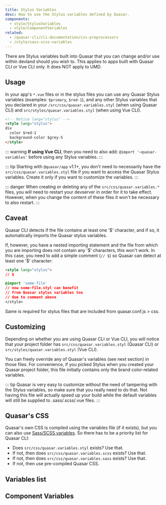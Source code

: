 ```yaml
---
title: Stylus Variables
desc: How to use the Stylus variables defined by Quasar.
components:
  - style/StylusVariables
  - style/ComponentVariables
related:
  - /quasar-cli/cli-documentation/css-preprocessors
  - /style/sass-scss-variables
---
```


There are Stylus variables built into Quasar that you can change and/or use within devland should you wish to. This applies to apps built with Quasar CLI or Vue CLI only. It does NOT apply to UMD.

## Usage
In your app's `*.vue` files or in the stylus files you can use any Quasar Stylus variables (examples: `$primary`, `$red-1`), and any other Stylus variables that you declared in your `/src/css/quasar.variables.styl` (when using Quasar CLI) and `src/styles/quasar.variables.styl` (when using Vue CLI).

```html
<!-- Notice lang="stylus" -->
<style lang="stylus">
div
  color $red-1
  background-color $grey-5
</style>
```

::: warning
**If using Vue CLI**, then you need to also add: `@import '~quasar-variables'` before using any Stylus variables.
:::

::: tip
Starting with `@quasar/app` v1.1+, you don't need to necessarily have the `src/css/quasar.variables.styl` file if you want to access the Quasar Stylus variables. Create it only if you want to customize the variables.
:::

::: danger
When creating or deleting any of the `src/css/quasar.variables.*` files, you will need to restart your devserver in order for it to take effect. However, when you change the content of these files it won't be necessary to also restart.
:::

## Caveat

Quasar CLI detects if the file contains at least one '$' character, and if so, it automatically imports the Quasar stylus variables.

If, however, you have a nested importing statement and the file from which you are importing does not contain any '$' characters, this won't work. In this case, you need to add a simple comment (`// $`) so Quasar can detect at least one '$' character:

```html
<style lang="stylus">
// $

@import 'some-file'
// now some-file.styl can benefit
// from Quasar stylus variables too
// due to comment above
</style>
```

Same is required for stylus files that are included from quasar.conf.js > css.

## Customizing
Depending on whether you are using Quasar CLI or Vue CLI, you will notice that your project folder has `src/css/quasar.variables.styl` (Quasar CLI) or `src/styles/quasar.variables.styl` (Vue CLI).

You can freely override any of Quasar's variables (see next section) in those files. For convenience, if you picked Stylus when you created your Quasar project folder, this file initially contains only the brand color-related variables.

::: tip
Quasar is very easy to customize without the need of tampering with the Stylus variables, so make sure that you really need to do that. Not having this file will actually speed up your build while the default variables will still be supplied to .sass/.scss/.vue files.
:::

## Quasar's CSS
Quasar's own CSS is compiled using the variables file (if it exists), but you can also use [Sass/SCSS variables](/style/sass-scss-variables). So there has to be a priority list for Quasar CLI:

* Does `src/css/quasar.variables.styl` exists? Use that.
* If not, then does `src/css/quasar.variables.scss` exists? Use that.
* If not, then does `src/css/quasar.variables.sass` exists? Use that.
* If not, then use pre-compiled Quasar CSS.

## Variables list

<stylus-variables />

## Component Variables
<component-variables />
